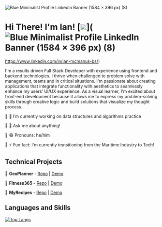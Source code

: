 ![Blue Minimalist Profile LinkedIn Banner (1584 × 396 px) (8)](https://user-images.githubusercontent.com/85708755/210275664-6ff5e662-6697-4b51-8207-f1eb5705541e.png)

# Hi There! I'm Ian! [<img src="https://raw.githubusercontent.com/peterthehan/peterthehan/master/assets/linkedin.svg" width="20px" alt="LinkedIn">](![Blue Minimalist Profile LinkedIn Banner (1584 × 396 px) (8)](https://user-images.githubusercontent.com/85708755/210275640-abaa0f31-e81d-4a4d-9ddc-cf315b8aa75c.png)
https://www.linkedin.com/in/ian-mcmanus-bs/)

I'm a results driven Full Stack Developer with experience using frontend and backend technologies. I thrive when challenged to problem solve with management, teams and in critical situations. I'm passionate about creating applications that integrate functionality with aesthetics to seamlessly enhance my users' UI/UX experience. As a visual learner, I'm excited about front-end development because it allows me to express my problem-solving skills through creative logic and build solutions that visualize my thought process.

🔹 🔭 I’m currently working on data structures and algorithms practice

🔹 💬 Ask me about anything!

🔹 😄 Pronouns: he/him

🔹 ⚡ Fun fact: I'm currently trsnsitioning from the Maritime Industry to Tech!

## Technical Projects

🔹 **GeoPlanner** - [Repo](https://github.com/IanMcM89/phase-5-project) | [Demo](https://youtu.be/KRcu0gwLv5U)

🔹 **Fitness365** - [Repo](https://github.com/IanMcM89/phase-4-project) | [Demo](https://youtu.be/U8gvPUC5j-c)

🔹 **MyRecipes** - [Repo](https://github.com/IanMcM89/phase-3-project) | [Demo](https://youtu.be/zhUKQEJCpx0)

## Languages and Skills

[![Top Langs](https://github-readme-stats.vercel.app/api/top-langs/?username=IanMcM89&theme=algolia&layout=compact)](https://github.com/anuraghazra/github-readme-stats)

<!--
**IanMcM89/IanMcM89** is a ✨ _special_ ✨ repository because its `README.md` (this file) appears on your GitHub profile.

Here are some ideas to get you started:

- 🔭 I’m currently working on ...
- 🌱 I’m currently learning ...
- 👯 I’m looking to collaborate on ...
- 🤔 I’m looking for help with ...
- 💬 Ask me about ...
- 📫 How to reach me: ...
- 😄 Pronouns: ...
- ⚡ Fun fact: ...
-->

